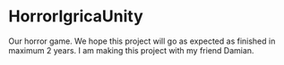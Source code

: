 HorrorIgricaUnity
=================

Our horror game.
We hope this project will go as expected as finished in maximum 2 years.
I am making this project with my friend Damian.
